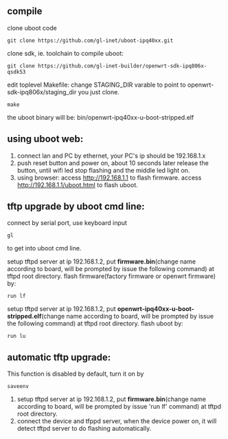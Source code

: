 ## compile

clone uboot code
```
git clone https://github.com/gl-inet/uboot-ipq40xx.git
```
clone sdk, ie. toolchain to compile uboot:
```
git clone https://github.com/gl-inet-builder/openwrt-sdk-ipq806x-qsdk53
```
edit toplevel Makefile:
change STAGING_DIR varable to point to openwrt-sdk-ipq806x/staging_dir you just clone.
```
make
```
the uboot binary will be:
bin/openwrt-ipq40xx-u-boot-stripped.elf


## using uboot web:

1. connect lan and PC by ethernet, your PC's ip should be 192.168.1.x
2. push reset button and power on, about 10 seconds later release the button, until wifi led stop
  flashing and the middle led light on.
3. using browser:
  access http://192.168.1.1 to flash firmware.
  access http://192.168.1.1/uboot.html to flash uboot.

## tftp upgrade by uboot cmd line:

connect by serial port, use keyboard input 
```
gl
```
to get into uboot cmd line.

setup tftpd server at ip 192.168.1.2, put **firmware.bin**(change name according to board, will be prompted by issue the following command) at tftpd root directory.
flash firmware(factory firmware or openwrt firmware) by:
```
run lf
```

setup tftpd server at ip 192.168.1.2, put **openwrt-ipq40xx-u-boot-stripped.elf**(change name according to board, will be prompted by issue the following command) at tftpd root directory.
flash uboot by:
```
run lu
```

## automatic tftp upgrade:
This function is disabled by default, turn it on by
```setenv tftp_upgrade 1
saveenv

```
1. setup tftpd server at ip 192.168.1.2, put **firmware.bin**(change name according to board, will be prompted by issue 'run lf' command) at tftpd root directory.
2. connect the device and tfppd server, when the device power on, it will detect tftpd 
server to do flashing automatically.



